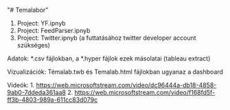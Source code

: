 "# Temalabor" 
1. Project: YF.ipnyb
2. Project: FeedParser.ipnyb
3. Project: Twitter.ipnyb (a futtatásához twitter developer account szükséges)

Adatok: *.csv fájlokban, a *.hyper fájlok ezek másolatai (tableau extract)

Vizualizációk: Témalab.twb és Temalab.html fájlokban ugyanaz a dashboard

Videók: 1. https://web.microsoftstream.com/video/dc96444a-db18-4858-9ab0-7ddeda361aa8
        2. https://web.microsoftstream.com/video/f168fd5f-ff3b-4803-989a-611cc83d079c
